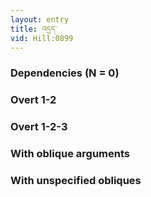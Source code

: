 ```yaml
---
layout: entry
title: འདྲད་
vid: Hill:0899
---
```

### Dependencies (N = 0)


### Overt 1-2


### Overt 1-2-3


### With oblique arguments


### With unspecified obliques
